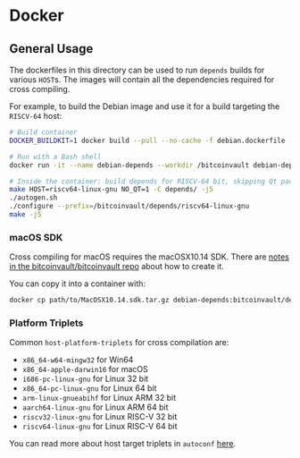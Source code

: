 # Docker

## General Usage

The dockerfiles in this directory can be used to run `depends` builds for various `HOST`s.
The images will contain all the dependencies required for cross compiling.

For example, to build the Debian image and use it for a build targeting the `RISCV-64` host:

```bash
# Build container
DOCKER_BUILDKIT=1 docker build --pull --no-cache -f debian.dockerfile -t debian-depends .

# Run with a Bash shell
docker run -it --name debian-depends --workdir /bitcoinvault debian-depends /bin/bash

# Inside the container: build depends for RISCV-64 bit, skipping Qt packages
make HOST=riscv64-linux-gnu NO_QT=1 -C depends/ -j5
./autogen.sh
./configure --prefix=/bitcoinvault/depends/riscv64-linux-gnu
make -j5
```

### macOS SDK
Cross compiling for macOS requires the macOSX10.14 SDK.
There are [notes in the bitcoinvault/bitcoinvault repo](https://github.com/bitcoinvault/bitcoinvault/tree/master/contrib/macdeploy#sdk-extraction) about how to create it.

You can copy it into a container with:
```bash
docker cp path/to/MacOSX10.14.sdk.tar.gz debian-depends:bitcoinvault/depends/SDKs
```

### Platform Triplets
Common `host-platform-triplets` for cross compilation are:

- `x86_64-w64-mingw32` for Win64
- `x86_64-apple-darwin16` for macOS
- `i686-pc-linux-gnu` for Linux 32 bit
- `x86_64-pc-linux-gnu` for Linux 64 bit
- `arm-linux-gnueabihf` for Linux ARM 32 bit
- `aarch64-linux-gnu` for Linux ARM 64 bit
- `riscv32-linux-gnu` for Linux RISC-V 32 bit
- `riscv64-linux-gnu` for Linux RISC-V 64 bit

You can read more about host target triplets in `autoconf` [here](https://www.gnu.org/software/autoconf/manual/autoconf-2.69/html_node/Specifying-Target-Triplets.html).
